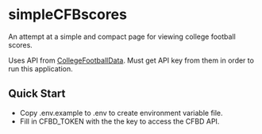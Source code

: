 # simpleCFBscores

An attempt at a simple and compact page for viewing college football scores.

Uses API from [CollegeFootballData](https://collegefootballdata.com/). Must get API key from them in order to run this application. 

## Quick Start
 - Copy .env.example to .env to create environment variable file.
 - Fill in CFBD_TOKEN with the the key to access the CFBD API.